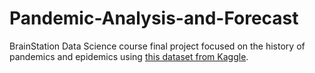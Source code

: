 # Pandemic-Analysis-and-Forecast
BrainStation Data Science course final project focused on the history of pandemics and epidemics using [this dataset from Kaggle](https://www.kaggle.com/datasets/rajkumarpandey02/list-of-epidemics-and-pandemics-in-world-history).
